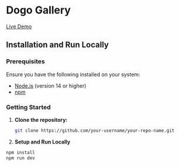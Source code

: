 # Dogo Gallery

[Live Demo](https://take-home-assessment-sable.vercel.app/)
## Installation and Run Locally

### Prerequisites
Ensure you have the following installed on your system:
- [Node.js](https://nodejs.org/) (version 14 or higher)
- [npm](https://www.npmjs.com/)

### Getting Started

1. **Clone the repository:**
   ```bash
   git clone https://github.com/your-username/your-repo-name.git
2. **Setup and Run Locally**
  ```bash
  npm install
  npm run dev
  ```
